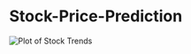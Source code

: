 # Stock-Price-Prediction
![Plot of Stock Trends](https://github.com/user-attachments/assets/25031f26-7394-4267-8d13-62f148a361d7)
